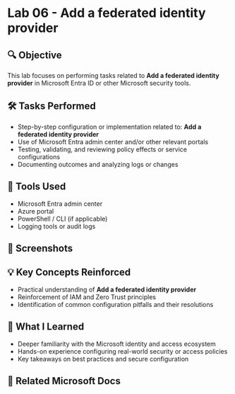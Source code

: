 # Lab 06 - Add a federated identity provider

## 🔍 Objective
This lab focuses on performing tasks related to **Add a federated identity provider** in Microsoft Entra ID or other Microsoft security tools.

## 🛠️ Tasks Performed
- Step-by-step configuration or implementation related to: **Add a federated identity provider**
- Use of Microsoft Entra admin center and/or other relevant portals
- Testing, validating, and reviewing policy effects or service configurations
- Documenting outcomes and analyzing logs or changes

## 🧪 Tools Used
- Microsoft Entra admin center
- Azure portal
- PowerShell / CLI (if applicable)
- Logging tools or audit logs

## 📸 Screenshots
## 💡 Key Concepts Reinforced
- Practical understanding of **Add a federated identity provider**
- Reinforcement of IAM and Zero Trust principles
- Identification of common configuration pitfalls and their resolutions

## 🧠 What I Learned
- Deeper familiarity with the Microsoft identity and access ecosystem
- Hands-on experience configuring real-world security or access policies
- Key takeaways on best practices and secure configuration

## 🔗 Related Microsoft Docs
